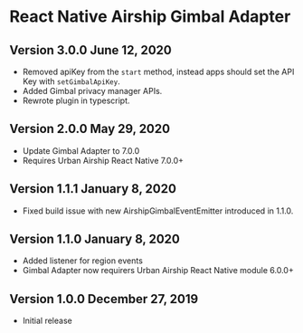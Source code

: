 # React Native Airship Gimbal Adapter

## Version 3.0.0 June 12, 2020
- Removed apiKey from the `start` method, instead apps should set the API Key with `setGimbalApiKey`.
- Added Gimbal privacy manager APIs.
- Rewrote plugin in typescript.

## Version 2.0.0 May 29, 2020
- Update Gimbal Adapter to 7.0.0
- Requires Urban Airship React Native 7.0.0+

## Version 1.1.1 January 8, 2020
- Fixed build issue with new AirshipGimbalEventEmitter introduced in 1.1.0.

## Version 1.1.0 January 8, 2020
- Added listener for region events
- Gimbal Adapter now requirers Urban Airship React Native module 6.0.0+

## Version 1.0.0 December 27, 2019
- Initial release